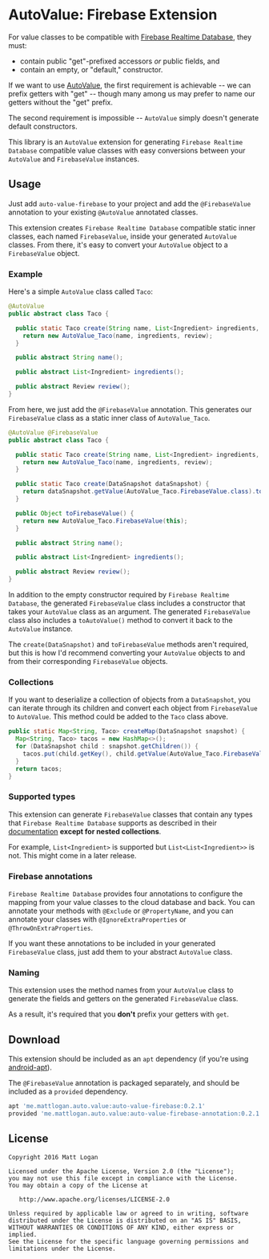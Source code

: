 AutoValue: Firebase Extension
========

For value classes to be compatible with [Firebase Realtime Database], they must:

- contain public "get"-prefixed accessors *or* public fields, and
- contain an empty, or "default," constructor.

If we want to use [AutoValue], the first requirement is achievable -- we can prefix getters with "get" -- though many among us may prefer to name our getters without the "get" prefix.

The second requirement is impossible -- `AutoValue` simply doesn't generate default constructors.

This library is an `AutoValue` extension for generating `Firebase Realtime Database` compatible value classes with easy conversions between your `AutoValue` and `FirebaseValue` instances.

Usage
-----

Just add `auto-value-firebase` to your project and add the `@FirebaseValue` annotation to your existing `@AutoValue` annotated classes.

This extension creates `Firebase Realtime Database` compatible static inner classes, each named `FirebaseValue`, inside your generated `AutoValue` classes. From there, it's easy to convert your `AutoValue` object to a `FirebaseValue` object.

### Example

Here's a simple `AutoValue` class called `Taco`:

```java
@AutoValue
public abstract class Taco {

  public static Taco create(String name, List<Ingredient> ingredients, Review review) {
    return new AutoValue_Taco(name, ingredients, review);
  }

  public abstract String name();

  public abstract List<Ingredient> ingredients();

  public abstract Review review();
}
```

From here, we just add the `@FirebaseValue` annotation. This generates our `FirebaseValue` class as a static inner class of `AutoValue_Taco`.

```java
@AutoValue @FirebaseValue
public abstract class Taco {

  public static Taco create(String name, List<Ingredient> ingredients, Review review) {
    return new AutoValue_Taco(name, ingredients, review);
  }

  public static Taco create(DataSnapshot dataSnapshot) {
    return dataSnapshot.getValue(AutoValue_Taco.FirebaseValue.class).toAutoValue();
  }

  public Object toFirebaseValue() {
    return new AutoValue_Taco.FirebaseValue(this);
  }

  public abstract String name();

  public abstract List<Ingredient> ingredients();

  public abstract Review review();
}
```

In addition to the empty constructor required by `Firebase Realtime Database`, the generated `FirebaseValue` class includes a constructor that takes your `AutoValue` class as an argument. The generated `FirebaseValue` class also includes a `toAutoValue()` method to convert it back to the `AutoValue` instance.

The `create(DataSnapshot)` and `toFirebaseValue` methods aren't required, but this is how I'd recommend converting your `AutoValue` objects to and from their corresponding `FirebaseValue` objects.

### Collections

If you want to deserialize a collection of objects from a `DataSnapshot`, you can iterate through its children and convert each object from `FirebaseValue` to `AutoValue`. This method could be added to the `Taco` class above.

```java
public static Map<String, Taco> createMap(DataSnapshot snapshot) {
  Map<String, Taco> tacos = new HashMap<>();
  for (DataSnapshot child : snapshot.getChildren()) {
    tacos.put(child.getKey(), child.getValue(AutoValue_Taco.FirebaseValue.class).toAutoValue());
  }
  return tacos;
}
```

### Supported types

This extension can generate `FirebaseValue` classes that contain any types that `Firebase Realtime Database` supports as described in their [documentation] **except for nested collections**.

For example, `List<Ingredient>` is supported but `List<List<Ingredient>>` is not. This might come in a later release.

### Firebase annotations

`Firebase Realtime Database` provides four annotations to configure the mapping from your value classes to the cloud database and back. You can annotate your methods with `@Exclude` or `@PropertyName`, and you can annotate your classes with `@IgnoreExtraProperties` or `@ThrowOnExtraProperties`.

If you want these annotations to be included in your generated `FirebaseValue` class, just add them to your abstract `AutoValue` class.

### Naming

This extension uses the method names from your `AutoValue` class to generate the fields and getters on the generated `FirebaseValue` class.

As a result, it's required that you **don't** prefix your getters with `get`.


Download
--------

This extension should be included as an `apt` dependency (if you're using [android-apt]).

The `@FirebaseValue` annotation is packaged separately, and should be included as a `provided` dependency.

```groovy
apt 'me.mattlogan.auto.value:auto-value-firebase:0.2.1'
provided 'me.mattlogan.auto.value:auto-value-firebase-annotation:0.2.1'
```


License
-------

    Copyright 2016 Matt Logan

    Licensed under the Apache License, Version 2.0 (the "License");
    you may not use this file except in compliance with the License.
    You may obtain a copy of the License at

       http://www.apache.org/licenses/LICENSE-2.0

    Unless required by applicable law or agreed to in writing, software
    distributed under the License is distributed on an "AS IS" BASIS,
    WITHOUT WARRANTIES OR CONDITIONS OF ANY KIND, either express or implied.
    See the License for the specific language governing permissions and
    limitations under the License.


 [AutoValue]: https://github.com/google/auto/tree/master/value
 [Firebase Realtime Database]: https://firebase.google.com/docs/database/
 [android-apt]: https://bitbucket.org/hvisser/android-apt
 [documentation]: https://firebase.google.com/docs/database/android/save-data
